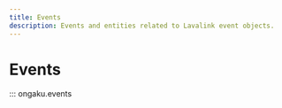 ```yaml
---
title: Events
description: Events and entities related to Lavalink event objects.
---
```


# Events

::: ongaku.events